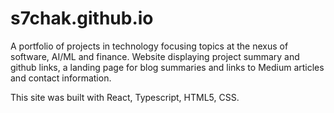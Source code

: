 # s7chak.github.io

A portfolio of projects in technology focusing topics at the nexus of software, AI/ML and finance.
Website displaying project summary and github links, a landing page for blog summaries and links to Medium articles and contact information.

This site was built with React, Typescript, HTML5, CSS.